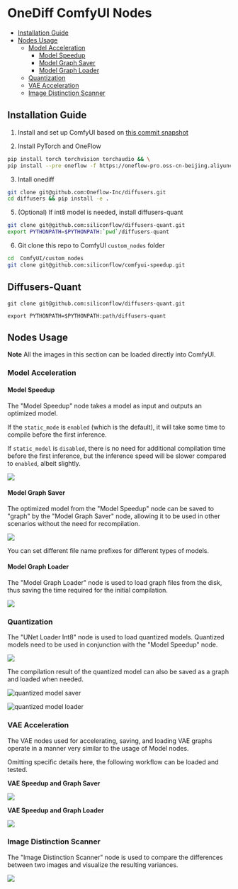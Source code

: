 # OneDiff ComfyUI Nodes

- [Installation Guide](#installation-guide)
- [Nodes Usage](#nodes-usage)
  - [Model Acceleration](#model-acceleration)
    - [Model Speedup](#model-speedup)
    - [Model Graph Saver](#model-graph-saver)
    - [Model Graph Loader](#model-graph-loader)
  - [Quantization](#quantization)
  - [VAE Acceleration](#vae-acceleration)
  - [Image Distinction Scanner](#image-distinction-scanner)


## Installation Guide

1. Install and set up ComfyUI based on [this commit snapshot](https://github.com/comfyanonymous/ComfyUI/tree/aeba1cc2a068ba66b2701bf2aaba21a6364337bf)


2. Install PyTorch and OneFlow

```bash
pip install torch torchvision torchaudio && \
pip install --pre oneflow -f https://oneflow-pro.oss-cn-beijing.aliyuncs.com/branch/community/cu118
```

3. Intall onediff

```bash
git clone git@github.com:Oneflow-Inc/diffusers.git
cd diffusers && pip install -e .
```

5. (Optional) If int8 model is needed, install diffusers-quant

```bash
git clone git@github.com:siliconflow/diffusers-quant.git
export PYTHONPATH=$PYTHONPATH:`pwd`/diffusers-quant 
```


6. Git clone this repo to ComfyUI `custom_nodes` folder

```bash
cd  ComfyUI/custom_nodes
git clone git@github.com:siliconflow/comfyui-speedup.git
```

## Diffusers-Quant

```shell
git clone git@github.com:siliconflow/diffusers-quant.git

export PYTHONPATH=$PYTHONPATH:path/diffusers-quant 
```


## Nodes Usage

**Note** All the images in this section can be loaded directly into ComfyUI.

### Model Acceleration

#### Model Speedup

The "Model Speedup" node takes a model as input and outputs an optimized model.

If the `static_mode` is `enabled` (which is the default), it will take some time to compile before the first inference.

If `static_model` is `disabled`, there is no need for additional compilation time before the first inference, but the inference speed will be slower compared to `enabled`, albeit slightly.

![](workflows/model-speedup.png)

#### Model Graph Saver

The optimized model from the "Model Speedup" node can be saved to "graph" by the "Model Graph Saver" node, allowing it to be used in other scenarios without the need for recompilation.

![](workflows/model-graph-saver.png)

You can set different file name prefixes for different types of models.

#### Model Graph Loader

The "Model Graph Loader" node is used to load graph files from the disk, thus saving the time required for the initial compilation.

![](workflows/model-graph-loader.png)

### Quantization

The "UNet Loader Int8" node is used to load quantized models. Quantized models need to be used in conjunction with the "Model Speedup" node.

![](workflows/int8-speedup.png)

The compilation result of the quantized model can also be saved as a graph and loaded when needed.

 
![quantized model saver](workflows/int8-graph-saver.png)

![quantized model loader](workflows/int8-graph-loader.png)


### VAE Acceleration

The VAE nodes used for accelerating, saving, and loading VAE graphs operate in a manner very similar to the usage of Model nodes.

Omitting specific details here, the following workflow can be loaded and tested.

**VAE Speedup and Graph Saver**

![](workflows/vae-graph-saver.png)

**VAE Speedup and Graph Loader**

![](workflows/vae-graph-loader.png)

### Image Distinction Scanner

The "Image Distinction Scanner" node is used to compare the differences between two images and visualize the resulting variances.

![](workflows/image-distinction-scanner.png)



